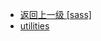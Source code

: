 - [返回上一级 [sass]](web前端/视频相关/plyr/plyr-3.7.8/demo/src/sass/)
- [utilities](web前端/视频相关/plyr/plyr-3.7.8/demo/src/sass/utilities/)

